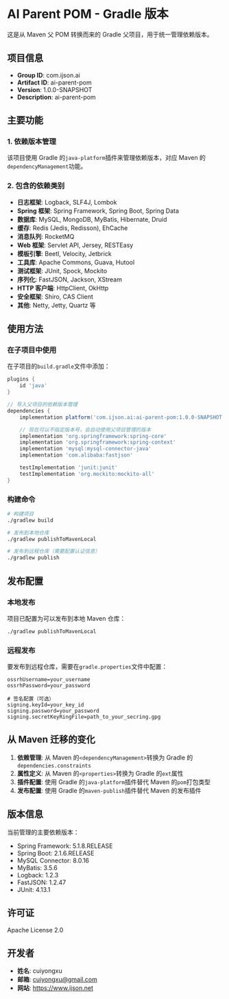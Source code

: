 # AI Parent POM - Gradle 版本

这是从 Maven 父 POM 转换而来的 Gradle 父项目，用于统一管理依赖版本。

## 项目信息

- **Group ID**: com.ijson.ai
- **Artifact ID**: ai-parent-pom
- **Version**: 1.0.0-SNAPSHOT
- **Description**: ai-parent-pom

## 主要功能

### 1. 依赖版本管理

该项目使用 Gradle 的`java-platform`插件来管理依赖版本，对应 Maven 的`dependencyManagement`功能。

### 2. 包含的依赖类别

- **日志框架**: Logback, SLF4J, Lombok
- **Spring 框架**: Spring Framework, Spring Boot, Spring Data
- **数据库**: MySQL, MongoDB, MyBatis, Hibernate, Druid
- **缓存**: Redis (Jedis, Redisson), EhCache
- **消息队列**: RocketMQ
- **Web 框架**: Servlet API, Jersey, RESTEasy
- **模板引擎**: Beetl, Velocity, Jetbrick
- **工具库**: Apache Commons, Guava, Hutool
- **测试框架**: JUnit, Spock, Mockito
- **序列化**: FastJSON, Jackson, XStream
- **HTTP 客户端**: HttpClient, OkHttp
- **安全框架**: Shiro, CAS Client
- **其他**: Netty, Jetty, Quartz 等

## 使用方法

### 在子项目中使用

在子项目的`build.gradle`文件中添加：

```gradle
plugins {
    id 'java'
}

// 导入父项目的依赖版本管理
dependencies {
    implementation platform('com.ijson.ai:ai-parent-pom:1.0.0-SNAPSHOT')

    // 现在可以不指定版本号，会自动使用父项目管理的版本
    implementation 'org.springframework:spring-core'
    implementation 'org.springframework:spring-context'
    implementation 'mysql:mysql-connector-java'
    implementation 'com.alibaba:fastjson'

    testImplementation 'junit:junit'
    testImplementation 'org.mockito:mockito-all'
}
```

### 构建命令

```bash
# 构建项目
./gradlew build

# 发布到本地仓库
./gradlew publishToMavenLocal

# 发布到远程仓库（需要配置认证信息）
./gradlew publish
```

## 发布配置

### 本地发布

项目已配置为可以发布到本地 Maven 仓库：

```bash
./gradlew publishToMavenLocal
```

### 远程发布

要发布到远程仓库，需要在`gradle.properties`文件中配置：

```properties
ossrhUsername=your_username
ossrhPassword=your_password

# 签名配置（可选）
signing.keyId=your_key_id
signing.password=your_password
signing.secretKeyRingFile=path_to_your_secring.gpg
```

## 从 Maven 迁移的变化

1. **依赖管理**: 从 Maven 的`<dependencyManagement>`转换为 Gradle 的`dependencies.constraints`
2. **属性定义**: 从 Maven 的`<properties>`转换为 Gradle 的`ext`属性
3. **插件配置**: 使用 Gradle 的`java-platform`插件替代 Maven 的`pom`打包类型
4. **发布配置**: 使用 Gradle 的`maven-publish`插件替代 Maven 的发布插件

## 版本信息

当前管理的主要依赖版本：

- Spring Framework: 5.1.8.RELEASE
- Spring Boot: 2.1.6.RELEASE
- MySQL Connector: 8.0.16
- MyBatis: 3.5.6
- Logback: 1.2.3
- FastJSON: 1.2.47
- JUnit: 4.13.1

## 许可证

Apache License 2.0

## 开发者

- **姓名**: cuiyongxu
- **邮箱**: cuiyongxu@gmail.com
- **网站**: https://www.ijson.net
